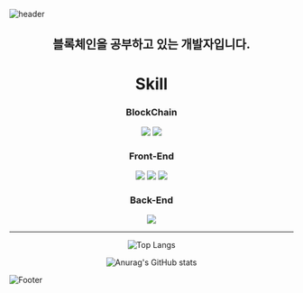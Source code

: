 ![header](https://capsule-render.vercel.app/api?type=waving&color=timeAuto&height=300&section=header&text=jimin's%20github&fontSize=90)
<div align="center">

## 블록체인을 공부하고 있는 개발자입니다.
  
<h1 align="center">Skill</h1>

<h3>BlockChain</h3>
<img src="https://img.shields.io/badge/Solidity-363636?style=for-the-badge&logo=Solidity&logoColor=white">&nbsp;<img src="https://img.shields.io/badge/Web3.js-F16822?style=for-the-badge&logo=Web3.js&logoColor=white">
<h3>Front-End</h3>
<img src="https://img.shields.io/badge/JavaScript-F7DF1E?style=for-the-badge&logo=JavaScript&logoColor=white">&nbsp;<img src="https://img.shields.io/badge/React-61DAFB?style=for-the-badge&logo=React&logoColor=white">&nbsp;<img src="https://img.shields.io/badge/Redux-764ABC?style=for-the-badge&logo=Redux&logoColor=white">
<h3>Back-End</h3>
<img src="https://img.shields.io/badge/Node.js-339933?style=for-the-badge&logo=Node.js&logoColor=white">

***

![Top Langs](https://github-readme-stats.vercel.app/api/top-langs/?username=beljm&layout=compact&theme=radical)

![Anurag's GitHub stats](https://github-readme-stats.vercel.app/api?username=beljm&show_icons=true&theme=radical)  
  
</div>

![Footer](https://capsule-render.vercel.app/api?type=waving&color=timeAuto&height=200&section=footer)
